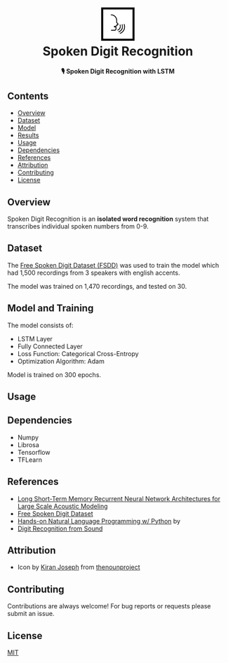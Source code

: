 <h1 align="center">
  <img src="media/spoken.png" width="15%"><br/>Spoken Digit Recognition
</h1>

<h4 align="center">
  🎙️ Spoken Digit Recognition with LSTM
</h4>

## Contents

* [Overview](#overview)
* [Dataset](#dataset)
* [Model](#model)
* [Results](#results)
* [Usage](#usage)
* [Dependencies](#dependencies)
* [References](#references)
* [Attribution](#attribution)
* [Contributing](#contributing)
* [License](#license)

## Overview

Spoken Digit Recognition is an **isolated word recognition** system that transcribes individual spoken numbers from 0-9.

## Dataset

The [Free Spoken Digit Dataset (FSDD)](https://github.com/Jakobovski/free-spoken-digit-dataset) was used to train the model which had 1,500 recordings from 3 speakers with english accents.

The model was trained on 1,470 recordings, and tested on 30.

## Model and Training

The model consists of:

- LSTM Layer
- Fully Connected Layer
- Loss Function: Categorical Cross-Entropy
- Optimization Algorithm: Adam

Model is trained on 300 epochs.

## Usage



## Dependencies

* Numpy
* Librosa
* Tensorflow
* TFLearn

## References

* [Long Short-Term Memory Recurrent Neural Network Architectures for Large Scale Acoustic Modeling](https://static.googleusercontent.com/media/research.google.com/en//pubs/archive/43905.pdf)
* [Free Spoken Digit Dataset](https://github.com/Jakobovski/free-spoken-digit-dataset)
* [Hands-on Natural Language Programming w/ Python](https://www.amazon.com/Hands-Natural-Language-Processing-Python-ebook/dp/B07D6KYQYP) by 
* [Digit Recognition from Sound](https://github.com/adhishthite/sound-mnist)

## Attribution

* Icon by [Kiran Joseph](https://thenounproject.com/kiranjoseph/) from [thenounproject](https://thenounproject.com/)

## Contributing

Contributions are always welcome! For bug reports or requests please submit an issue.

## License

[MIT](https://github.com/moebg/spoken-digit-recognition/blob/master/LICENSE)


